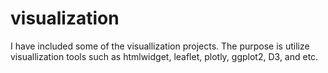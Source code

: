 # visualization
I have included some of the visuallization projects.
The purpose is utilize visuallization tools such as htmlwidget, leaflet, plotly, ggplot2, D3, and etc.

